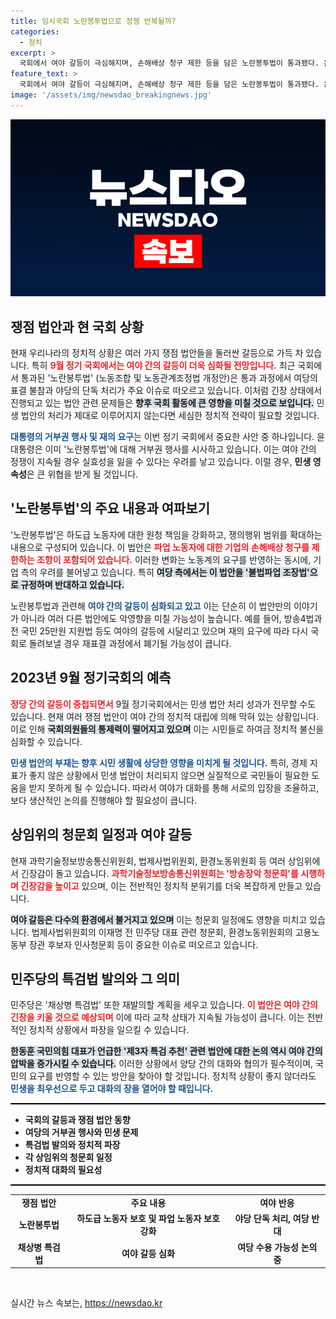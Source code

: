 ```yaml
---
title: 임시국회 노란봉투법으로 정쟁 반복될까?
categories:
  - 정치
excerpt: >
  국회에서 여야 갈등이 극심해지며, 손해배상 청구 제한 등을 담은 노란봉투법이 통과됐다. 윤 대통령은 거부권 행사를 유력시하며, 9월 정기국회까지 대치가 이어질 것으로 보인다. 민생 법안 처리 실적이 0건에 머무를 우려도 커지고 있다.
feature_text: >
  국회에서 여야 갈등이 극심해지며, 손해배상 청구 제한 등을 담은 노란봉투법이 통과됐다. 윤 대통령은 거부권 행사를 유력시하며, 9월 정기국회까지 대치가 이어질 것으로 보인다. 민생 법안 처리 실적이 0건에 머무를 우려도 커지고 있다.
image: '/assets/img/newsdao_breakingnews.jpg'
---
```


<p><img src="/assets/img/newsdao_breakingnews.jpg" alt="ontimetimes 속보" /></p>

<h2 data-ke-size="size26">쟁점 법안과 현 국회 상황</h2>

<p data-ke-size="size16">현재 우리나라의 정치적 상황은 여러 가지 쟁점 법안들을 둘러싼 갈등으로 가득 차 있습니다. 특히 <b><span style="color: #ee2323;">9월 정기 국회에서는 여야 간의 갈등이 더욱 심화될 전망입니다.</span></b> 최근 국회에서 통과된 '노란봉투법' (노동조합 및 노동관계조정법 개정안)은 통과 과정에서 여당의 표결 불참과 야당의 단독 처리가 주요 이슈로 떠오르고 있습니다. 이처럼 긴장 상태에서 진행되고 있는 법안 관련 문제들은 <b><span style="background-color: #21538527;">향후 국회 활동에 큰 영향을 미칠 것으로 보입니다.</span></b> 민생 법안의 처리가 제대로 이루어지지 않는다면 세심한 정치적 전략이 필요할 것입니다.</p>

<p data-ke-size="size16"><b><span style="color: #1a5490;">대통령의 거부권 행사 및 재의 요구</span></b>는 이번 정기 국회에서 중요한 사안 중 하나입니다. 윤 대통령은 이미 '노란봉투법'에 대해 거부권 행사를 시사하고 있습니다. 이는 여야 간의 정쟁이 지속될 경우 실효성을 잃을 수 있다는 우려를 낳고 있습니다. 이럴 경우, <b >민생 영속성</b>은 큰 위협을 받게 될 것입니다.</p>

<h2 data-ke-size="size26">'노란봉투법'의 주요 내용과 여파보기</h2>

<p data-ke-size="size16">'노란봉투법'은 하도급 노동자에 대한 원청 책임을 강화하고, 쟁의행위 범위를 확대하는 내용으로 구성되어 있습니다. 이 법안은 <b><span style="color: #ee2323;">파업 노동자에 대한 기업의 손해배상 청구를 제한하는 조항이 포함되어 있습니다.</span></b> 이러한 변화는 노동계의 요구를 반영하는 동시에, 기업 측의 우려를 불어넣고 있습니다. 특히 <b><span style="background-color: #21538527;">여당 측에서는 이 법안을 '불법파업 조장법'으로 규정하며 반대하고 있습니다.</span></b></p>

<p data-ke-size="size16">노란봉투법과 관련해 <b><span style="color: #1a5490;">여야 간의 갈등이 심화되고 있고</span></b> 이는 단순히 이 법안만의 이야기가 아니라 여러 다른 법안에도 악영향을 미칠 가능성이 높습니다. 예를 들어, 방송4법과 전 국민 25만원 지원법 등도 여야의 갈등에 시달리고 있으며 재의 요구에 따라 다시 국회로 돌려보낼 경우 재표결 과정에서 폐기될 가능성이 큽니다.</p>

<h2 data-ke-size="size26">2023년 9월 정기국회의 예측</h2>

<p data-ke-size="size16"><b><span style="color: #ee2323;">정당 간의 갈등이 중첩되면서</span></b> 9월 정기국회에서는 민생 법안 처리 성과가 전무할 수도 있습니다. 현재 여러 쟁점 법안이 여야 간의 정치적 대립에 의해 막혀 있는 상황입니다. 이로 인해 <b><span style="background-color: #21538527;">국회의원들의 통제력이 떨어지고 있으며</span></b> 이는 시민들로 하여금 정치적 불신을 심화할 수 있습니다.</p>

<p data-ke-size="size16"><b><span style="color: #1a5490;">민생 법안의 부재는 향후 시민 생활에 상당한 영향을 미치게 될 것입니다.</span></b> 특히, 경제 지표가 좋지 않은 상황에서 민생 법안이 처리되지 않으면 실질적으로 국민들이 필요한 도움을 받지 못하게 될 수 있습니다. 따라서 여야가 대화를 통해 서로의 입장을 조율하고, 보다 생산적인 논의를 진행해야 할 필요성이 큽니다.</p>

<h2 data-ke-size="size26">상임위의 청문회 일정과 여야 갈등</h2>

<p data-ke-size="size16">현재 과학기술정보방송통신위원회, 법제사법위원회, 환경노동위원회 등 여러 상임위에서 긴장감이 돌고 있습니다. <b><span style="color: #ee2323;">과학기술정보방송통신위원회는 '방송장악 청문회'를 시행하며 긴장감을 높이고</span></b> 있으며, 이는 전반적인 정치적 분위기를 더욱 복잡하게 만들고 있습니다.</p>

<p data-ke-size="size16"><b><span style="background-color: #21538527;">여야 갈등은 다수의 환경에서 불거지고 있으며</span></b> 이는 청문회 일정에도 영향을 미치고 있습니다. 법제사법위원회의 이재명 전 민주당 대표 관련 청문회, 환경노동위원회의 고용노동부 장관 후보자 인사청문회 등이 중요한 이슈로 떠오르고 있습니다.</p>

<h2 data-ke-size="size26">민주당의 특검법 발의와 그 의미</h2>

<p data-ke-size="size16">민주당은 '채상병 특검법' 또한 재발의할 계획을 세우고 있습니다. <b><span style="color: #ee2323;">이 법안은 여야 간의 긴장을 키울 것으로 예상되며</span></b> 이에 따라 교착 상태가 지속될 가능성이 큽니다. 이는 전반적인 정치적 상황에서 파장을 일으킬 수 있습니다.</p>

<p data-ke-size="size16"><b><span style="background-color: #21538527;">한동훈 국민의힘 대표가 언급한 '제3자 특검 추천' 관련 법안에 대한 논의 역시 여야 간의 압박을 증가시킬 수 있습니다.</span></b> 이러한 상황에서 양당 간의 대화와 협의가 필수적이며, 국민의 요구를 반영할 수 있는 방안을 찾아야 할 것입니다. 정치적 상황이 좋지 않더라도 <b><span style="color: #1a5490;">민생을 최우선으로 두고 대화의 장을 열어야 할 때입니다.</span></b></p>

<p><hr style="height: 2px; background-color: #000;"></hr></p>

<ul>
  <li><b>국회의 갈등과 쟁점 법안 동향</b></li>
  <li><b>여당의 거부권 행사와 민생 문제</b></li>
  <li><b>특검법 발의와 정치적 파장</b></li>
  <li><b>각 상임위의 청문회 일정</b></li>
  <li><b>정치적 대화의 필요성</b></li>
</ul>

<p><hr style="height: 2px; background-color: #000;"></hr></p>

<table style="width: 100%; border-collapse: collapse;">
    <tr>
        <td style="text-align: center; height: 17px;"><b>쟁점 법안</b></td>
        <td style="text-align: center; height: 17px;"><b>주요 내용</b></td>
        <td style="text-align: center; height: 17px;"><b>여야 반응</b></td>
    </tr>
    <tr>
        <td style="text-align: center; height: 17px;"><b>노란봉투법</b></td>
        <td style="text-align: center; height: 17px;"><b>하도급 노동자 보호 및 파업 노동자 보호 강화</b></td>
        <td style="text-align: center; height: 17px;"><b>야당 단독 처리, 여당 반대</b></td>
    </tr>
    <tr>
        <td style="text-align: center; height: 17px;"><b>채상병 특검법</b></td>
        <td style="text-align: center; height: 17px;"><b>여야 갈등 심화</b></td>
        <td style="text-align: center; height: 17px;"><b>여당 수용 가능성 논의 중</b></td>
    </tr>
</table>

<p data-ke-size="size16">&nbsp;</p>
실시간 뉴스 속보는, <a href="https://newsdao.kr" rel="dofollow">https://newsdao.kr</a>


